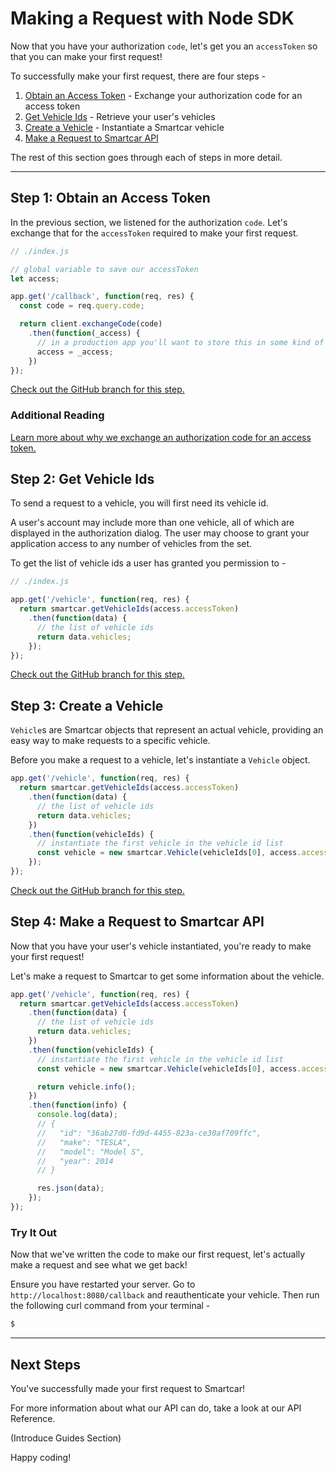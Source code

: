 # Making a Request with Node SDK
Now that you have your authorization `code`, let's get you an `accessToken` so that you can make your first request!

To successfully make your first request, there are four steps -
1. [Obtain an Access Token]() - Exchange your authorization code for an access token
2. [Get Vehicle Ids]() - Retrieve your user's vehicles
3. [Create a Vehicle]() - Instantiate a Smartcar vehicle
4. [Make a Request to Smartcar API]()

The rest of this section goes through each of steps in more detail.

***

## Step 1: Obtain an Access Token
In the previous section, we listened for the authorization `code`. Let's exchange that for the `accessToken` required to make your first request.

```javascript
// ./index.js

// global variable to save our accessToken
let access;

app.get('/callback', function(req, res) {
  const code = req.query.code;

  return client.exchangeCode(code)
    .then(function(_access) {
      // in a production app you'll want to store this in some kind of persistent storage
      access = _access;
    })
});
```
[Check out the GitHub branch for this step.]()

### Additional Reading
[Learn more about why we exchange an authorization code for an access token.]()

## Step 2: Get Vehicle Ids
To send a request to a vehicle, you will first need its vehicle id.

A user's account may include more than one vehicle, all of which are displayed in the authorization dialog. The user may choose to grant your application access to any number of vehicles from the set.

To get the list of vehicle ids a user has granted you permission to -
```javascript
// ./index.js

app.get('/vehicle', function(req, res) {
  return smartcar.getVehicleIds(access.accessToken)
    .then(function(data) {
      // the list of vehicle ids
      return data.vehicles;
    });
});
```

[Check out the GitHub branch for this step.]()

## Step 3: Create a Vehicle
`Vehicle`s are Smartcar objects that represent an actual vehicle, providing an easy way to make requests to a specific vehicle.

Before you make a request to a vehicle, let's instantiate a `Vehicle` object.

```javascript
app.get('/vehicle', function(req, res) {
  return smartcar.getVehicleIds(access.accessToken)
    .then(function(data) {
      // the list of vehicle ids
      return data.vehicles;
    })
    .then(function(vehicleIds) {
      // instantiate the first vehicle in the vehicle id list
      const vehicle = new smartcar.Vehicle(vehicleIds[0], access.accessToken);
    });
});
```

[Check out the GitHub branch for this step.]()

## Step 4: Make a Request to Smartcar API
Now that you have your user's vehicle instantiated, you're ready to make your first request!

Let's make a request to Smartcar to get some information about the vehicle.
```javascript
app.get('/vehicle', function(req, res) {
  return smartcar.getVehicleIds(access.accessToken)
    .then(function(data) {
      // the list of vehicle ids
      return data.vehicles;
    })
    .then(function(vehicleIds) {
      // instantiate the first vehicle in the vehicle id list
      const vehicle = new smartcar.Vehicle(vehicleIds[0], access.accessToken);

      return vehicle.info();
    })
    .then(function(info) {
      console.log(data);
      // {
      //   "id": "36ab27d0-fd9d-4455-823a-ce30af709ffc",
      //   "make": "TESLA",
      //   "model": "Model S",
      //   "year": 2014
      // }

      res.json(data);
    });
});
```

### Try It Out
Now that we've written the code to make our first request, let's actually make a request and see what we get back!

Ensure you have restarted your server. Go to `http://localhost:8080/callback` and reauthenticate your vehicle. Then run the following curl command from your terminal -
```bash
$
```

***

## Next Steps
You've successfully made your first request to Smartcar!

For more information about what our API can do, take a look at our API Reference.

(Introduce Guides Section)

Happy coding!
